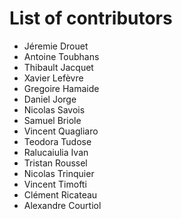 List of contributors
==================

  - Jéremie Drouet
  - Antoine Toubhans
  - Thibault Jacquet
  - Xavier Lefèvre
  - Gregoire Hamaide
  - Daniel Jorge
  - Nicolas Savois
  - Samuel Briole
  - Vincent Quagliaro
  - Teodora Tudose
  - Ralucaiulia Ivan
  - Tristan Roussel
  - Nicolas Trinquier
  - Vincent Timofti
  - Clément Ricateau
  - Alexandre Courtiol

